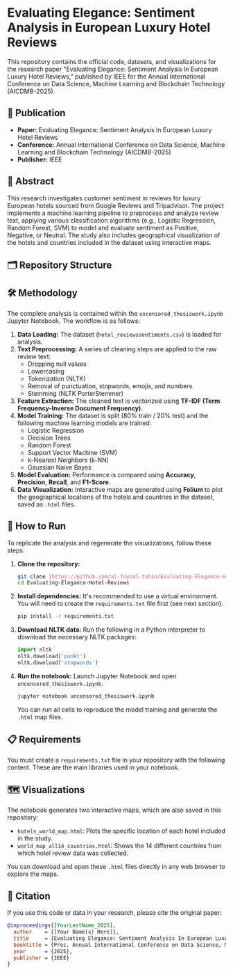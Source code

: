 # Evaluating Elegance: Sentiment Analysis in European Luxury Hotel Reviews

This repository contains the official code, datasets, and visualizations for the research paper "Evaluating Elegance: Sentiment Analysis In European Luxury Hotel Reviews," published by IEEE for the Annual International Conference on Data Science, Machine Learning and Blockchain Technology (AICDMB-2025).

## 📄 Publication

* **Paper:** Evaluating Elegance: Sentiment Analysis In European Luxury Hotel Reviews
* **Conference:** Annual International Conference on Data Science, Machine Learning and Blockchain Technology (AICDMB-2025)
* **Publisher:** IEEE

## 📝 Abstract

This research investigates customer sentiment in reviews for luxury European hotels sourced from Google Reviews and Tripadvisor. The project implements a machine learning pipeline to preprocess and analyze review text, applying various classification algorithms (e.g., Logistic Regression, Random Forest, SVM) to model and evaluate sentiment as Positive, Negative, or Neutral. The study also includes geographical visualization of the hotels and countries included in the dataset using interactive maps.

## 🗂️ Repository Structure
## 🛠️ Methodology

The complete analysis is contained within the `uncensored_thesiswork.ipynb` Jupyter Notebook. The workflow is as follows:

1.  **Data Loading:** The dataset (`hotel_reviewssentiments.csv`) is loaded for analysis.
2.  **Text Preprocessing:** A series of cleaning steps are applied to the raw review text:
    * Dropping null values
    * Lowercasing
    * Tokenization (NLTK)
    * Removal of punctuation, stopwords, emojis, and numbers
    * Stemming (NLTK PorterStemmer)
3.  **Feature Extraction:** The cleaned text is vectorized using **TF-IDF (Term Frequency-Inverse Document Frequency)**.
4.  **Model Training:** The dataset is split (80% train / 20% test) and the following machine learning models are trained:
    * Logistic Regression
    * Decision Trees
    * Random Forest
    * Support Vector Machine (SVM)
    * k-Nearest Neighbors (k-NN)
    * Gaussian Naive Bayes
5.  **Model Evaluation:** Performance is compared using **Accuracy**, **Precision**, **Recall**, and **F1-Score**.
6.  **Data Visualization:** Interactive maps are generated using **Folium** to plot the geographical locations of the hotels and countries in the dataset, saved as `.html` files.

## 🚀 How to Run

To replicate the analysis and regenerate the visualizations, follow these steps:

1.  **Clone the repository:**
    ```bash
    git clone [https://github.com/al-foysal-tuhin/Evaluating-Elegance-Hotel-Reviews.git](https://github.com/al-foysal-tuhin/Evaluating-Elegance-Hotel-Reviews.git)
    cd Evaluating-Elegance-Hotel-Reviews
    ```

2.  **Install dependencies:**
    It's recommended to use a virtual environment. You will need to create the `requirements.txt` file first (see next section).
    ```bash
    pip install -r requirements.txt
    ```

3.  **Download NLTK data:**
    Run the following in a Python interpreter to download the necessary NLTK packages:
    ```python
    import nltk
    nltk.download('punkt')
    nltk.download('stopwords')
    ```

4.  **Run the notebook:**
    Launch Jupyter Notebook and open `uncensored_thesiswork.ipynb`.
    ```bash
    jupyter notebook uncensored_thesiswork.ipynb
    ```
    You can run all cells to reproduce the model training and generate the `.html` map files.

## 📋 Requirements

You must create a `requirements.txt` file in your repository with the following content. These are the main libraries used in your notebook.

## 🗺️ Visualizations

The notebook generates two interactive maps, which are also saved in this repository:
* `hotels_world_map.html`: Plots the specific location of each hotel included in the study.
* `world_map_all14_countries.html`: Shows the 14 different countries from which hotel review data was collected.

You can download and open these `.html` files directly in any web browser to explore the maps.

## 📜 Citation

If you use this code or data in your research, please cite the original paper:

```bibtex
@inproceedings{[YourLastName_2025],
  author    = {[Your Name(s) Here]},
  title     = {Evaluating Elegance: Sentiment Analysis In European Luxury Hotel Reviews},
  booktitle = {Proc. Annual International Conference on Data Science, Machine Learning and Blockchain Technology (AICDMB-2025)},
  year      = {2025},
  publisher = {IEEE}
}

